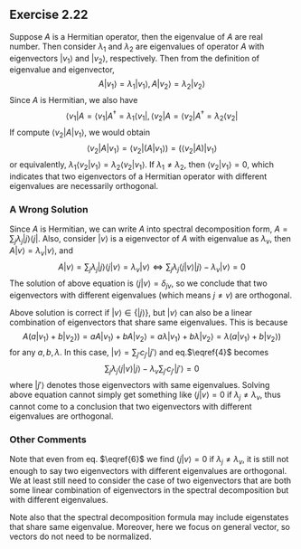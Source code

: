 ## Exercise 2.22

Suppose $A$ is a Hermitian operator, then the eigenvalue of $A$ are real number. Then consider $\lambda_1$ and $\lambda_2$ are eigenvalues of operator $A$ with eigenvectors $|v_1\rangle$ and $|v_2\rangle$, respectively. Then from the definition of eigenvalue and eigenvector, 
$$
A|v_1\rangle = \lambda_1|v_1\rangle, A|v_2\rangle = \lambda_2|v_2\rangle\tag{1}
$$
Since $A$ is Hermitian, we also have 
$$
\langle v_1|A = \langle v_1|A^{\dagger} = \lambda_1\langle v_1|,\langle v_2|A = \langle v_2|A^{\dagger} = \lambda_2\langle v_2|\tag{2}
$$
If compute $\langle v_2|A|v_1\rangle$, we would obtain
$$
\langle v_2|A|v_1\rangle = \langle v_2|(A|v_1\rangle) =(\langle v_2|A)|v_1\rangle\tag{3}
$$
or equivalently, $\lambda_1\langle v_2|v_1\rangle = \lambda_2\langle v_2|v_1\rangle$. If $\lambda_1 \neq \lambda_2$, then $\langle v_2|v_1\rangle = 0$, which indicates that two eigenvectors of a Hermitian operator with different eigenvalues are necessarily orthogonal. 

### A Wrong Solution

Since $A$ is Hermitian, we can write $A$ into spectral decomposition form, $A = \sum_{j}\lambda_j|j\rangle\langle j|$. Also, consider $|v\rangle$ is a eigenvector of $A$ with eigenvalue as $\lambda_v$, then $A|v\rangle = \lambda_v|v\rangle$, and 
$$
A|v\rangle =  \sum_{j}\lambda_j|j\rangle\langle j|v\rangle=\lambda_v|v\rangle \iff \sum_{j}\lambda_j\langle j|v\rangle |j\rangle - \lambda_v|v\rangle = 0\tag{4}\label{4}
$$
The solution of above equation is $\langle j|v\rangle = \delta_{jv}$, so we conclude that two eigenvectors with different eigenvalues (which means $j\neq v$) are orthogonal. 

Above solution is correct if $|v\rangle \in \{|j\rangle\}$, but $|v\rangle$ can also be a linear combination of eigenvectors that share same eigenvalues. This is because
$$
A(a|v_1\rangle + b|v_2\rangle) = aA|v_1\rangle + bA|v_2\rangle = a\lambda|v_1\rangle + b\lambda|v_2\rangle = \lambda(a|v_1\rangle + b|v_2\rangle)\tag{5}
$$
for any $a, b, \lambda$. In this case, $|v\rangle = \sum_{j'}c_{j'}|j'\rangle$ and eq.$\eqref{4}$ becomes 
$$
\sum_{j}\lambda_j\langle j|v\rangle |j\rangle - \lambda_v\sum_{j'}c_{j'}|j'\rangle = 0\tag{6}\label{6}
$$
where $|j'\rangle$ denotes those eigenvectors with same eigenvalues. Solving above equation cannot simply get something like $\langle j|v\rangle = 0$ if $\lambda_j \neq \lambda_v$, thus cannot come to a conclusion that two eigenvectors with different eigenvalues are orthogonal. 

### Other Comments

Note that even from eq. $\eqref{6}$ we find $\langle j|v\rangle = 0$ if $\lambda_j \neq \lambda_v$, it is still not enough to say two eigenvectors with different eigenvalues are orthogonal. We at least still need to consider the case of two eigenvectors that are both some linear combination of eigenvectors in the spectral decomposition but with different eigenvalues. 

Note also that the spectral decomposition formula may include eigenstates that share same eigenvalue. Moreover, here we focus on general vector, so vectors do not need to be normalized. 

